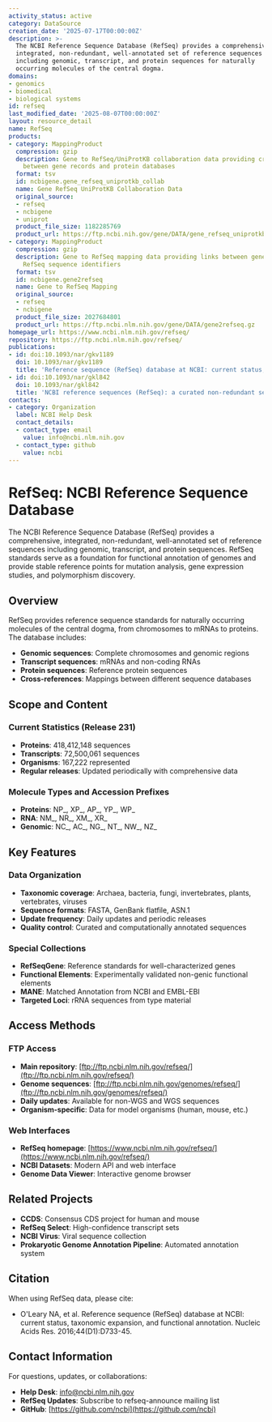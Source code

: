 ```yaml
---
activity_status: active
category: DataSource
creation_date: '2025-07-17T00:00:00Z'
description: >-
  The NCBI Reference Sequence Database (RefSeq) provides a comprehensive,
  integrated, non-redundant, well-annotated set of reference sequences
  including genomic, transcript, and protein sequences for naturally
  occurring molecules of the central dogma.
domains:
- genomics
- biomedical
- biological systems
id: refseq
last_modified_date: '2025-08-07T00:00:00Z'
layout: resource_detail
name: RefSeq
products:
- category: MappingProduct
  compression: gzip
  description: Gene to RefSeq/UniProtKB collaboration data providing cross-references
    between gene records and protein databases
  format: tsv
  id: ncbigene.gene_refseq_uniprotkb_collab
  name: Gene RefSeq UniProtKB Collaboration Data
  original_source:
  - refseq
  - ncbigene
  - uniprot
  product_file_size: 1182285769
  product_url: https://ftp.ncbi.nih.gov/gene/DATA/gene_refseq_uniprotkb_collab.gz
- category: MappingProduct
  compression: gzip
  description: Gene to RefSeq mapping data providing links between gene records and
    RefSeq sequence identifiers
  format: tsv
  id: ncbigene.gene2refseq
  name: Gene to RefSeq Mapping
  original_source:
  - refseq
  - ncbigene
  product_file_size: 2027684801
  product_url: https://ftp.ncbi.nlm.nih.gov/gene/DATA/gene2refseq.gz
homepage_url: https://www.ncbi.nlm.nih.gov/refseq/
repository: https://ftp.ncbi.nlm.nih.gov/refseq/
publications:
- id: doi:10.1093/nar/gkv1189
  doi: 10.1093/nar/gkv1189
  title: 'Reference sequence (RefSeq) database at NCBI: current status, taxonomic expansion, and functional annotation'
- id: doi:10.1093/nar/gkl842
  doi: 10.1093/nar/gkl842
  title: 'NCBI reference sequences (RefSeq): a curated non-redundant sequence database of genomes, transcripts and proteins'
contacts:
- category: Organization
  label: NCBI Help Desk
  contact_details:
  - contact_type: email
    value: info@ncbi.nlm.nih.gov
  - contact_type: github
    value: ncbi
---
```


# RefSeq: NCBI Reference Sequence Database

The NCBI Reference Sequence Database (RefSeq) provides a comprehensive, integrated, non-redundant, well-annotated set of reference sequences including genomic, transcript, and protein sequences. RefSeq standards serve as a foundation for functional annotation of genomes and provide stable reference points for mutation analysis, gene expression studies, and polymorphism discovery.

## Overview

RefSeq provides reference sequence standards for naturally occurring molecules of the central dogma, from chromosomes to mRNAs to proteins. The database includes:

- **Genomic sequences**: Complete chromosomes and genomic regions
- **Transcript sequences**: mRNAs and non-coding RNAs  
- **Protein sequences**: Reference protein sequences
- **Cross-references**: Mappings between different sequence databases

## Scope and Content

### Current Statistics (Release 231)
- **Proteins**: 418,412,148 sequences
- **Transcripts**: 72,500,061 sequences  
- **Organisms**: 167,222 represented
- **Regular releases**: Updated periodically with comprehensive data

### Molecule Types and Accession Prefixes
- **Proteins**: NP_, XP_, AP_, YP_, WP_
- **RNA**: NM_, NR_, XM_, XR_
- **Genomic**: NC_, AC_, NG_, NT_, NW_, NZ_

## Key Features

### Data Organization
- **Taxonomic coverage**: Archaea, bacteria, fungi, invertebrates, plants, vertebrates, viruses
- **Sequence formats**: FASTA, GenBank flatfile, ASN.1
- **Update frequency**: Daily updates and periodic releases
- **Quality control**: Curated and computationally annotated sequences

### Special Collections
- **RefSeqGene**: Reference standards for well-characterized genes
- **Functional Elements**: Experimentally validated non-genic functional elements
- **MANE**: Matched Annotation from NCBI and EMBL-EBI
- **Targeted Loci**: rRNA sequences from type material

## Access Methods

### FTP Access
- **Main repository**: [ftp://ftp.ncbi.nlm.nih.gov/refseq/](ftp://ftp.ncbi.nlm.nih.gov/refseq/)
- **Genome sequences**: [ftp://ftp.ncbi.nlm.nih.gov/genomes/refseq/](ftp://ftp.ncbi.nlm.nih.gov/genomes/refseq/)
- **Daily updates**: Available for non-WGS and WGS sequences
- **Organism-specific**: Data for model organisms (human, mouse, etc.)

### Web Interfaces
- **RefSeq homepage**: [https://www.ncbi.nlm.nih.gov/refseq/](https://www.ncbi.nlm.nih.gov/refseq/)
- **NCBI Datasets**: Modern API and web interface
- **Genome Data Viewer**: Interactive genome browser

## Related Projects

- **CCDS**: Consensus CDS project for human and mouse
- **RefSeq Select**: High-confidence transcript sets
- **NCBI Virus**: Viral sequence collection
- **Prokaryotic Genome Annotation Pipeline**: Automated annotation system

## Citation

When using RefSeq data, please cite:
- O'Leary NA, et al. Reference sequence (RefSeq) database at NCBI: current status, taxonomic expansion, and functional annotation. Nucleic Acids Res. 2016;44(D1):D733-45.

## Contact Information

For questions, updates, or collaborations:
- **Help Desk**: info@ncbi.nlm.nih.gov
- **RefSeq Updates**: Subscribe to refseq-announce mailing list
- **GitHub**: [https://github.com/ncbi](https://github.com/ncbi)